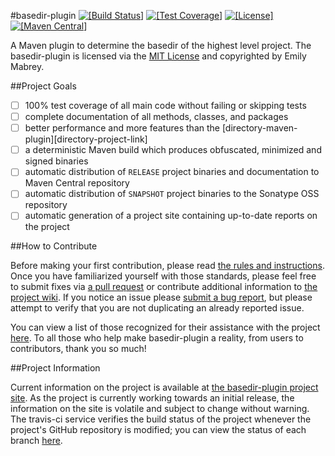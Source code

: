 #basedir-plugin
[![\[Build Status\]](http://img.shields.io/travis/emabrey/basedir-plugin.svg)](https://travis-ci.org/emabrey/basedir-plugin)
[![\[Test Coverage\]](https://img.shields.io/coveralls/emabrey/basedir-plugin.svg)](https://coveralls.io/r/emabrey/basedir-plugin)
[![\[License\]](http://img.shields.io/:license-mit-blue.svg)](http://emabrey.mit-license.org)
[![\[Maven Central\]](https://maven-badges.herokuapp.com/maven-central/com.github.emabrey/basedir-plugin/badge.svg?style=plastic)](https://maven-badges.herokuapp.com/maven-central/com.github.emabrey/basedir-plugin)

A Maven plugin to determine the basedir of the highest level project. The basedir-plugin is licensed via the [MIT License][project-license-file] and copyrighted by Emily Mabrey.

##Project Goals
  - [ ] 100% test coverage of all main code without failing or skipping tests
  - [ ] complete documentation of all methods, classes, and packages
  - [ ] better performance and more features than the [directory-maven-plugin][directory-project-link]
  - [ ] a deterministic Maven build which produces obfuscated, minimized and signed binaries
  - [ ] automatic distribution of `RELEASE` project binaries and documentation to Maven Central repository
  - [ ] automatic distribution of `SNAPSHOT` project binaries to the Sonatype OSS repository
  - [ ] automatic generation of a project site containing up-to-date reports on the project

##How to Contribute

Before making your first contribution, please read [the rules and instructions][contribution-rules-link]. Once you have familiarized yourself with those standards, please feel free to submit fixes via [a pull request][pull-request-link] or contribute additional information to [the project wiki][project-wiki-link]. If you notice an issue please [submit a bug report][project-issues-link], but please attempt to verify that you are not duplicating an already reported issue.

You can view a list of those recognized for their assistance with the project [here][project-recognition-link]. To all those who help make basedir-plugin a reality, from users to contributors, thank you so much!

##Project Information

Current information on the project is available at [the basedir-plugin project site][directory-maven-plugin-project-link]. As the project is currently working towards an initial release, the information on the site is volatile and subject to change without warning. The travis-ci service verifies the build status of the project whenever the project's GitHub repository is modified; you can view the status of each branch [here][project-ci-link].

[directory-maven-plugin-project-link]: https://github.com/jdcasey/directory-maven-plugin/
[project-license-file]: LICENSE.md
[contribution-rules-link]: https://github.com/emabrey/basedir-plugin/wiki/Contribution-Rules-and-Instructions
[pull-request-link]: https://github.com/emabrey/basedir-plugin/compare/
[project-wiki-link]: https://github.com/emabrey/basedir-plugin/wiki/
[project-issues-link]: https://github.com/emabrey/basedir-plugin/issues/new
[project-recognition-link]: https://emabrey.github.io/basedir-plugin/latest/team-list.html
[project-site-link]: https://emabrey.github.io/basedir-plugin/latest/
[project-ci-link]: https://travis-ci.org/emabrey/basedir-plugin
